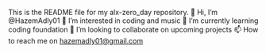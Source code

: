 This is the README file for my alx-zero_day repository.
👋 Hi, I’m @HazemAdly01
👀 I’m interested in coding and music
🌱 I’m currently learning coding foundation
💞️ I’m looking to collaborate on upcoming projects
📫 How to reach me on hazemadly01@gmail.com
